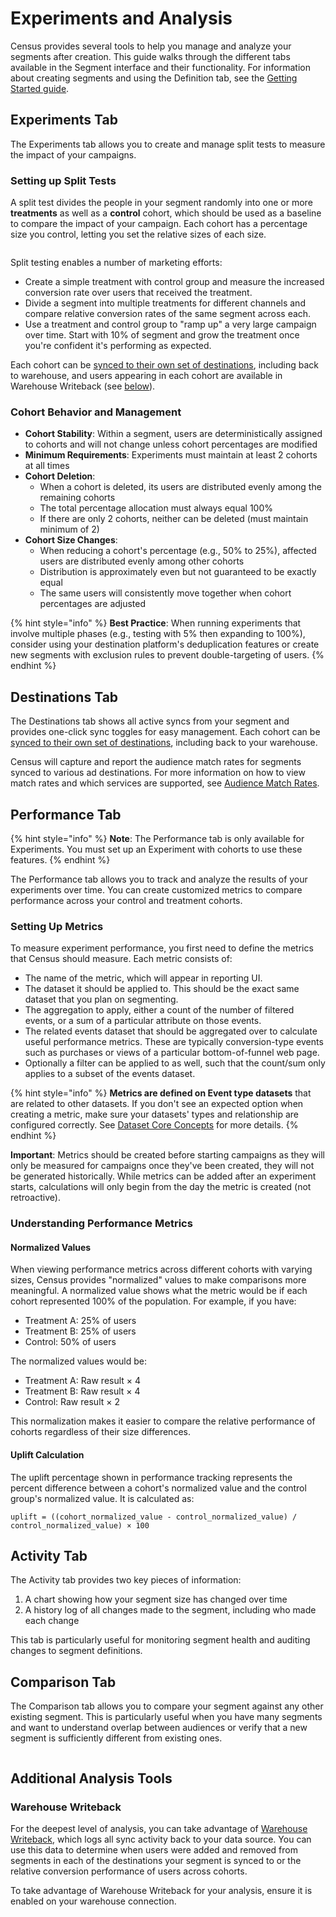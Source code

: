 # Experiments and Analysis

Census provides several tools to help you manage and analyze your segments after creation. This guide walks through the different tabs available in the Segment interface and their functionality. For information about creating segments and using the Definition tab, see the [Getting Started guide](../getting-started/).

## Experiments Tab

The Experiments tab allows you to create and manage split tests to measure the impact of your campaigns.

### Setting up Split Tests

A split test divides the people in your segment randomly into one or more **treatments** as well as a **control** cohort, which should be used as a baseline to compare the impact of your campaign. Each cohort has a percentage size you control, letting you set the relative sizes of each size.

<figure><img src="../../.gitbook/assets/Screenshot 2023-06-08 at 3.16.39 PM.png" alt=""><figcaption></figcaption></figure>

Split testing enables a number of marketing efforts:

* Create a simple treatment with control group and measure the increased conversion rate over users that received the treatment.&#x20;
* Divide a segment into multiple treatments for different channels and compare relative conversion rates of the same segment across each.
* Use a treatment and control group to "ramp up" a very large campaign over time. Start with 10% of segment and grow the treatment once you're confident it's performing as expected.

Each cohort can be [synced to their own set of destinations](../syncing-segments.md), including back to warehouse, and users appearing in each cohort are available in Warehouse Writeback (see [below](./#detailed-segment-performance)).

### Cohort Behavior and Management
* **Cohort Stability**: Within a segment, users are deterministically assigned to cohorts and will not change unless cohort percentages are modified
* **Minimum Requirements**: Experiments must maintain at least 2 cohorts at all times
* **Cohort Deletion**: 
  - When a cohort is deleted, its users are distributed evenly among the remaining cohorts
  - The total percentage allocation must always equal 100%
  - If there are only 2 cohorts, neither can be deleted (must maintain minimum of 2)
* **Cohort Size Changes**:
  - When reducing a cohort's percentage (e.g., 50% to 25%), affected users are distributed evenly among other cohorts
  - Distribution is approximately even but not guaranteed to be exactly equal
  - The same users will consistently move together when cohort percentages are adjusted

{% hint style="info" %}
**Best Practice**: When running experiments that involve multiple phases (e.g., testing with 5% then expanding to 100%), consider using your destination platform's deduplication features or create new segments with exclusion rules to prevent double-targeting of users.
{% endhint %}

## Destinations Tab

The Destinations tab shows all active syncs from your segment and provides one-click sync toggles for easy management. Each cohort can be [synced to their own set of destinations](../../basics/audience-hub/syncing-segments.md), including back to your warehouse.

Census will capture and report the audience match rates for segments synced to various ad destinations. For more information on how to view match rates and which services are supported, see [Audience Match Rates](audience-match-rates.md).

## Performance Tab

{% hint style="info" %}
**Note**: The Performance tab is only available for Experiments. You must set up an Experiment with cohorts to use these features.
{% endhint %}

The Performance tab allows you to track and analyze the results of your experiments over time. You can create customized metrics to compare performance across your control and treatment cohorts.

### Setting Up Metrics

To measure experiment performance, you first need to define the metrics that Census should measure. Each metric consists of:

* The name of the metric, which will appear in reporting UI.&#x20;
* The dataset it should be applied to. This should be the exact same dataset that you plan on segmenting.&#x20;
* The aggregation to apply, either a count of the number of filtered events, or a sum of a particular attribute on those events.
* The related events dataset that should be aggregated over to calculate useful performance metrics. These are typically conversion-type events such as purchases or views of a particular bottom-of-funnel web page.&#x20;
* Optionally a filter can be applied to as well, such that the count/sum only applies to a subset of the events dataset.&#x20;

{% hint style="info" %}
**Metrics are defined on Event type datasets** that are related to other datasets. If you don't see an expected option when creating a metric, make sure your datasets' types and relationship are configured correctly. See [Dataset Core Concepts](../../datasets/core-concepts/) for more details.
{% endhint %}

**Important**: Metrics should be created before starting campaigns as they will only be measured for campaigns once they've been created, they will not be generated historically. While metrics can be added after an experiment starts, calculations will only begin from the day the metric is created (not retroactive).

### Understanding Performance Metrics

#### Normalized Values
When viewing performance metrics across different cohorts with varying sizes, Census provides "normalized" values to make comparisons more meaningful. A normalized value shows what the metric would be if each cohort represented 100% of the population. For example, if you have:

* Treatment A: 25% of users
* Treatment B: 25% of users
* Control: 50% of users

The normalized values would be:
* Treatment A: Raw result × 4
* Treatment B: Raw result × 4
* Control: Raw result × 2

This normalization makes it easier to compare the relative performance of cohorts regardless of their size differences.

#### Uplift Calculation
The uplift percentage shown in performance tracking represents the percent difference between a cohort's normalized value and the control group's normalized value. It is calculated as:

```
uplift = ((cohort_normalized_value - control_normalized_value) / control_normalized_value) × 100
```

## Activity Tab

The Activity tab provides two key pieces of information:
1. A chart showing how your segment size has changed over time
2. A history log of all changes made to the segment, including who made each change

This tab is particularly useful for monitoring segment health and auditing changes to segment definitions.

## Comparison Tab

The Comparison tab allows you to compare your segment against any other existing segment. This is particularly useful when you have many segments and want to understand overlap between audiences or verify that a new segment is sufficiently different from existing ones.

<figure><img src="../../.gitbook/assets/760-b937f5942ce3a9913c2afc4267cebcde96975ff5.gif" alt=""><figcaption></figcaption></figure>

## Additional Analysis Tools

### Warehouse Writeback

For the deepest level of analysis, you can take advantage of [Warehouse Writeback](../../syncs/sync-monitoring/warehouse-writeback.md), which logs all sync activity back to your data source. You can use this data to determine when users were added and removed from segments in each of the destinations your segment is synced to or the relative conversion performance of users across cohorts.&#x20;

To take advantage of Warehouse Writeback for your analysis, ensure it is enabled on your warehouse connection.
